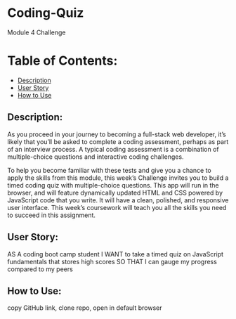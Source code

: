 # Coding-Quiz
Module 4 Challenge

# Table of Contents:
- [Description](#description)
- [User Story](#user-story)
- [How to Use](#how-to-use)


## Description:
As you proceed in your journey to becoming a full-stack web developer, it’s likely that you’ll be asked to complete a coding assessment, perhaps as part of an interview process. A typical coding assessment is a combination of multiple-choice questions and interactive coding challenges.

To help you become familiar with these tests and give you a chance to apply the skills from this module, this week’s Challenge invites you to build a timed coding quiz with multiple-choice questions. This app will run in the browser, and will feature dynamically updated HTML and CSS powered by JavaScript code that you write. It will have a clean, polished, and responsive user interface. This week’s coursework will teach you all the skills you need to succeed in this assignment.

## User Story:
AS A coding boot camp student
I WANT to take a timed quiz on JavaScript fundamentals that stores high scores
SO THAT I can gauge my progress compared to my peers

## How to Use:
copy GitHub link, clone repo, open in default browser